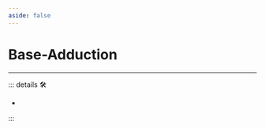 ```yaml
---
aside: false
---
```

# Base-Adduction

---

<!-- =================================================== -->
<!-- =================================================== -->
<!-- =================================================== -->
<!-- =================================================== -->
<!-- =================================================== -->
::: details 🛠

-

:::

